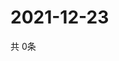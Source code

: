 # 2021-12-23
  共 0条

  <!-- BEGIN -->
  <!-- 最后更新时间Thu Dec 23 2021 20:04:11 GMT+0000 (Coordinated Universal Time) -->
  
  <!-- END -->
  
  